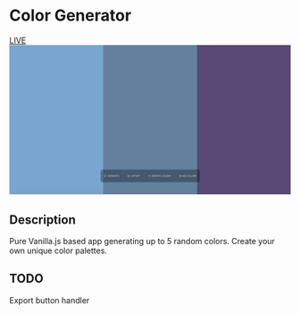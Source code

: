 # Color Generator
<a href="https://igorgoledzinowski.github.io/color-generator/index.html">LIVE</a>
<img src="https://raw.githubusercontent.com/IgorGoledzinowski/color-generator/master/screenshots/screenshot1.png">

## Description
Pure Vanilla.js based app generating up to 5 random colors. Create your own unique color palettes.

## TODO
Export button handler
